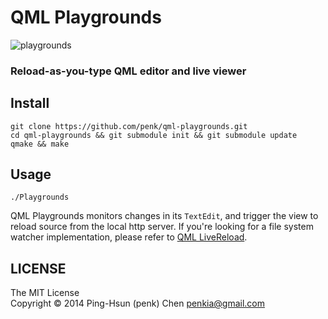 QML Playgrounds
===============

![playgrounds](http://i.imgur.com/nyPoJfI.png)

### Reload-as-you-type QML editor and live viewer 

## Install

    git clone https://github.com/penk/qml-playgrounds.git
    cd qml-playgrounds && git submodule init && git submodule update 
    qmake && make 

## Usage

    ./Playgrounds


QML Playgrounds monitors changes in its `TextEdit`, and trigger the view to reload source from the local http server. If you're looking for a file system watcher implementation, please refer to [QML LiveReload](https://github.com/penk/qml-livereload). 

## LICENSE 

The MIT License  
Copyright © 2014 Ping-Hsun (penk) Chen <penkia@gmail.com>
